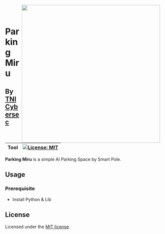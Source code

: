 <br>
<img align="right" src="https://1.bp.blogspot.com/-rOzaFundJJs/XDXbpw5esdI/AAAAAAABRCk/0tKMShMDKW0YGvuTwT2lvC01wRj89xNNQCLcBGAs/s400/iromegane_man.png" width="450"></img>
<p align="center">
</br>	

# Parking Miru
## By [TNI Cybersec](https://tni-cybersec.github.io)
|Tool|[![License: MIT](https://img.shields.io/badge/license-MIT-blue?style=flat-square)](LICENSE)|
|----|----|

**Parking Miru** is a simple AI Parking Space by Smart Pole.
## Usage

### Prerequisite

- Install Python & Lib

## License

Licensed under the [MIT license](LICENSE).
